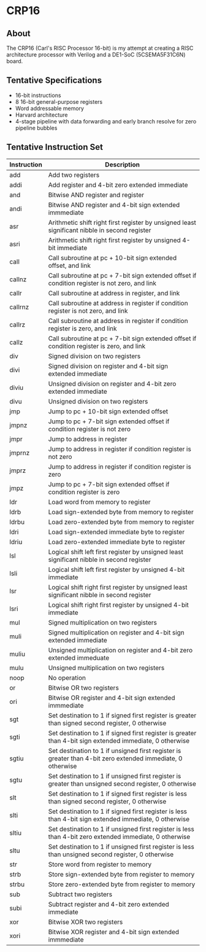 # CRP16

## About

The CRP16 (Carl's RISC Processor 16-bit) is my attempt at creating a RISC architecture processor with Verilog and a DE1-SoC (5CSEMA5F31C6N) board.

## Tentative Specifications
- 16-bit instructions
- 8 16-bit general-purpose registers
- Word addressable memory
- Harvard architecture
- 4-stage pipeline with data forwarding and early branch resolve for zero pipeline bubbles

## Tentative Instruction Set

| Instruction | Description |
| - | - |
| add | Add two registers |
| addi | Add register and 4-bit zero extended immediate |
| and | Bitwise AND register and register |
| andi | Bitwise AND register and 4-bit sign extended immmediate |
| asr | Arithmetic shift right first register by unsigned least significant nibble in second register | 
| asri | Arithmetic shift right first register by unsigned 4-bit immediate | 
| call | Call subroutine at pc + 10-bit sign extended offset, and link |
| callnz | Call subroutine at pc + 7-bit sign extended offset if condition register is not zero, and link |
| callr | Call subroutine at address in register, and link |
| callrnz | Call subroutine at address in register if condition register is not zero, and link |
| callrz | Call subroutine at address in register if condition register is zero, and link |
| callz | Call subroutine at pc + 7-bit sign extended offset if condition register is zero, and link |
| div | Signed division on two registers |
| divi | Signed division on register and 4-bit sign extended immediate |
| diviu | Unsigned division on register and 4-bit zero extended immediate |
| divu | Unsigned division on two registers |
| jmp | Jump to pc + 10-bit sign extended offset |
| jmpnz | Jump to pc + 7-bit sign extended offset if condition register is not zero |
| jmpr | Jump to address in register |
| jmprnz | Jump to address in register if condition register is not zero |
| jmprz | Jump to address in register if condition register is zero |
| jmpz | Jump to pc + 7-bit sign extended offset if condition register is zero |
| ldr | Load word from memory to register |
| ldrb | Load sign-extended byte from memory to register |
| ldrbu | Load zero-extended byte from memory to register |
| ldri | Load sign-extended immediate byte to register |
| ldriu | Load zero-extended immediate byte to register |
| lsl | Logical shift left first register by unsigned least significant nibble in second register |
| lsli | Logical shift left first register by unsigned 4-bit immediate |
| lsr | Logical shift right first register by unsigned least significant nibble in second register | 
| lsri | Logical shift right first register by unsigned 4-bit immediate | 
| mul | Signed multiplication on two registers |
| muli | Signed multiplication on register and 4-bit sign extended immediate |
| muliu | Unsigned multiplication on register and 4-bit zero extended immeduate |
| mulu | Unsigned multiplication on two registers |
| noop | No operation |
| or | Bitwise OR two registers |
| ori | Bitwise OR register and 4-bit sign extended immmediate |
| sgt | Set destination to 1 if signed first register is greater than signed second register, 0 otherwise |
| sgti | Set destination to 1 if signed first register is greater than 4-bit sign extended immediate, 0 otherwise |
| sgtiu | Set destination to 1 if unsigned first register is greater than 4-bit zero extended immediate, 0 otherwise |
| sgtu | Set destination to 1 if unsigned first register is greater than unsigned second register, 0 otherwise |
| slt | Set destination to 1 if signed first register is less than signed second register, 0 otherwise |
| slti | Set destination to 1 if signed first register is less than 4-bit sign extended immediate, 0 otherwise |
| sltiu | Set destination to 1 if unsigned first register is less than 4-bit zero extended immediate, 0 otherwise |
| sltu | Set destination to 1 if unsigned first register is less than unsigned second register, 0 otherwise |
| str | Store word from register to memory |
| strb | Store sign-extended byte from register to memory |
| strbu | Store zero-extended byte from register to memory |
| sub | Subtract two registers |
| subi | Subtract register and 4-bit zero extended immediate |
| xor | Bitwise XOR two registers |
| xori | Bitwise XOR register and 4-bit sign extended immmediate |
